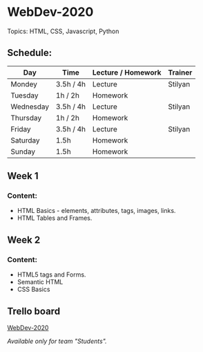 # WebDev-2020
Topics: HTML, CSS, Javascript, Python

## Schedule:

Day | Time | Lecture / Homework | Trainer
------------ | ------------- | ------------- | -------------
Mondey | 3.5h / 4h | Lecture | Stilyan
Tuesday | 1h / 2h | Homework | 
Wednesday | 3.5h / 4h | Lecture | Stilyan
Thursday | 1h / 2h | Homework | 
Friday | 3.5h / 4h | Lecture | Stilyan
Saturday | 1.5h | Homework | 
Sunday | 1.5h | Homework | 

## Week 1

### Content:
* HTML Basics - elements, attributes, tags, images, links.
* HTML Tables and Frames.

## Week 2

### Content:
* HTML5 tags and Forms.
* Semantic HTML
* CSS Basics

## Trello board

[WebDev-2020](https://trello.com/b/39wTXoaY/webdev-2020)

*Available only for team "Students".*